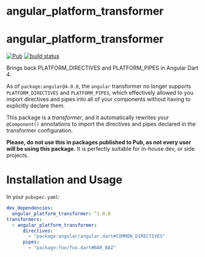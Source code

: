# angular_platform_transformer
# angular_platform_transformer
[![Pub](https://img.shields.io/pub/v/angular_platform_transformer.svg)](https://pub.dartlang.org/packages/angular_platform_transformer)
[![build status](https://travis-ci.org/thosakwe/angular_platform_transformer.svg)](https://travis-ci.org/thosakwe/angular_platform_transformer)

Brings back PLATFORM_DIRECTIVES and PLATFORM_PIPES in Angular Dart 4.

As of `package:angular@4.0.0`, the `angular` transformer no longer supports `PLATFORM_DIRECTIVES` and `PLATFORM_PIPES`,
which effectively allowed to you import directives and pipes into all of your components without having to explicitly declare them.

This package is a *transformer*, and it automatically rewrites your `@Component()` annotations to import the directives and pipes
declared in the transformer configuration.

**Please, do not use this in packages published to Pub, as not every user will be using this package.**
It is perfectly suitable for in-house dev, or side projects.

# Installation and Usage
In your `pubspec.yaml`:

```yaml
dev_dependencies:
  angular_platform_transformer: ^1.0.0
transformers:
  - angular_platform_transformer:
      directives:
        - "package:angular/angular.dart#COMMON_DIRECTIVES"
      pipes:
        - "package:foo/foo.dart#BAR_BAZ"
```

